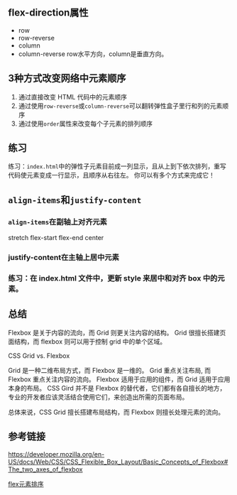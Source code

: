## flex-direction属性
- row
- row-reverse
- column
- column-reverse
row水平方向，column是垂直方向。

## 3种方式改变网络中元素顺序
1. 通过直接改变 HTML 代码中的元素顺序
2. 通过使用`row-reverse`或`column-reverse`可以翻转弹性盒子里行和列的元素顺序
3. 通过使用`order`属性来改变每个子元素的排列顺序

## 练习
练习：`index.html`中的弹性子元素目前成一列显示，且从上到下依次排列，重写代码使元素变成一行显示，且顺序从右往左。 你可以有多个方式来完成它！

## `align-items`和`justify-content`
### `align-items`在副轴上对齐元素
stretch
flex-start
flex-end
center


### justify-content在主轴上居中元素

### 练习：在 index.html 文件中，更新 style 来居中和对齐 box 中的元素。


## 总结
Flexbox 是关于内容的流向，而 Grid 则更关注内容的结构。 Grid 很擅长搭建页面结构，而 flexbox 则可以用于控制 grid 中的单个区域。

CSS Grid vs. Flexbox

Grid 是一种二维布局方式，而 Flexbox 是一维的。
Grid 重点关注布局, 而 Flexbox 重点关注内容的流向。
Flexbox 适用于应用的组件，而 Grid 适用于应用本身的布局。
CSS Gird 并不是 Flexbox 的替代者，它们都有各自擅长的地方，专业的开发者应该灵活结合使用它们，来创造出所需的页面布局。

总体来说，CSS Grid 擅长搭建布局结构，而 Flexbox 则擅长处理元素的流向。


## 参考链接
https://developer.mozilla.org/en-US/docs/Web/CSS/CSS_Flexible_Box_Layout/Basic_Concepts_of_Flexbox#The_two_axes_of_flexbox

[flex元素排序](https://developer.mozilla.org/en-US/docs/Learn/CSS/CSS_layout/Flexbox#ordering_flex_items)